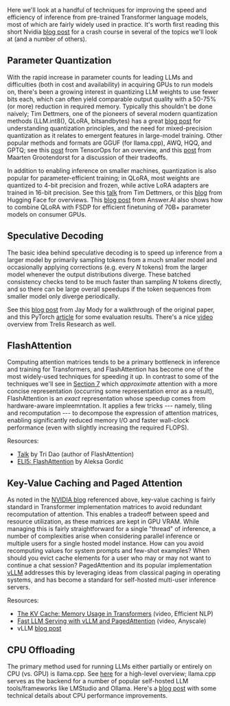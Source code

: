 
Here we'll look at a handful of techniques for improving the speed and efficiency of inference from pre-trained Transformer language models, most of which are fairly widely used in practice. It's worth first reading this short Nvidia [blog post](https://developer.nvidia.com/blog/mastering-llm-techniques-inference-optimization/) for a crash course in several of the topics we'll look at (and a number of others).

<h2>Parameter Quantization</h2>

With the rapid increase in parameter counts for leading LLMs and difficulties (both in cost and availability) in acquiring GPUs to run models on, there's been a growing interest in quantizing LLM weights to use fewer bits each, which can often yield comparable output quality with a 50-75% (or more) reduction in required memory. Typically this shouldn't be done naively; Tim Dettmers, one of the pioneers of several modern quantization methods (LLM.int8(), QLoRA, bitsandbytes) has a great [blog post](https://timdettmers.com/2022/08/17/llm-int8-and-emergent-features/) for understanding quantization principles, and the need for mixed-precision quantization as it relates to emergent features in large-model training. Other popular methods and formats are GGUF (for llama.cpp), AWQ, HQQ, and GPTQ; see this [post](https://www.tensorops.ai/post/what-are-quantized-llms) from TensorOps for an overview, and this [post](https://www.maartengrootendorst.com/blog/quantization/) from Maarten Grootendorst for a discussion of their tradeoffs.


In addition to enabling inference on smaller machines, quantization is also popular for parameter-efficient training; in QLoRA, most weights are quantized to 4-bit precision and frozen, while active LoRA adapters are trained in 16-bit precision. See this [talk](https://www.youtube.com/watch?v=fQirE9N5q_Y) from Tim Dettmers, or this [blog](https://huggingface.co/blog/4bit-transformers-bitsandbytes) from Hugging Face for overviews. This [blog post](https://www.answer.ai/posts/2024-03-14-fsdp-qlora-deep-dive.html) from Answer.AI also shows how to combine QLoRA with FSDP for efficient finetuning of 70B+ parameter models on consumer GPUs.


<h2>Speculative Decoding</h2>

The basic idea behind speculative decoding is to speed up inference from a larger model by primarily sampling tokens from a much smaller model and occasionally applying corrections (e.g. every _N_ tokens) from the larger model whenever the output distributions diverge. These batched consistency checks tend to be much faster than sampling _N_ tokens directly, and so there can be large overall speedups if the token sequences from smaller model only diverge periodically.

See this [blog post](https://jaykmody.com/blog/speculative-sampling/) from Jay Mody for a walkthrough of the original paper, and this PyTorch [article](https://pytorch.org/blog/hitchhikers-guide-speculative-decoding/) for some evaluation results. There's a nice [video](https://www.youtube.com/watch?v=hm7VEgxhOvk) overview from Trelis Research as well.

<h2>FlashAttention</h2>

Computing attention matrices tends to be a primary bottleneck in inference and training for Transformers, and FlashAttention has become one of the most widely-used techniques for speeding it up. In contrast to some of the techniques we'll see in [Section 7](#s7) which _approximate_ attention with a more concise representation (occurring some representation error as a result), FlashAttention is an _exact_ representation whose speedup comes from hardware-aware impleemntation. It applies a few tricks --- namely, tiling and recomputation --- to decompose the expression of attention matrices, enabling significantly reduced memory I/O and faster wall-clock performance (even with slightly increasing the required FLOPS).

Resources:
- [Talk](https://www.youtube.com/watch?v=gMOAud7hZg4) by Tri Dao (author of FlashAttention)
- [ELI5: FlashAttention](https://gordicaleksa.medium.com/eli5-flash-attention-5c44017022ad ) by Aleksa Gordić


<h2>Key-Value Caching and Paged Attention</h2>

As noted in the [NVIDIA blog](https://developer.nvidia.com/blog/mastering-llm-techniques-inference-optimization/) referenced above, key-value caching is fairly standard in Transformer implementation matrices to avoid redundant recomputation of attention. This enables a tradeoff between speed and resource utilization, as these matrices are kept in GPU VRAM. While managing this is fairly straightforward for a single "thread" of inference, a number of complexities arise when considering parallel inference or multiple users for a single hosted model instance. How can you avoid recomputing values for system prompts and few-shot examples? When should you evict cache elements for a user who may or may not want to continue a chat session? PagedAttention and its popular implementation [vLLM](https://docs.vllm.ai/en/stable/) addresses this by leveraging ideas from classical paging in operating systems, and has become a standard for self-hosted multi-user inference servers.

Resources:
- [The KV Cache: Memory Usage in Transformers](https://www.youtube.com/watch?v=80bIUggRJf4) (video, Efficient NLP)
- [Fast LLM Serving with vLLM and PagedAttention](https://www.youtube.com/watch?v=5ZlavKF_98U) (video, Anyscale)
- vLLM [blog post](https://blog.vllm.ai/2023/06/20/vllm.html)


<h2>CPU Offloading</h2>

The primary method used for running LLMs either partially or entirely on CPU (vs. GPU) is llama.cpp. See [here](https://www.datacamp.com/tutorial/llama-cpp-tutorial) for a high-level overview; llama.cpp serves as the backend for a number of popular self-hosted LLM tools/frameworks like LMStudio and Ollama. Here's a [blog post](https://justine.lol/matmul/) with some technical details about CPU performance improvements. 